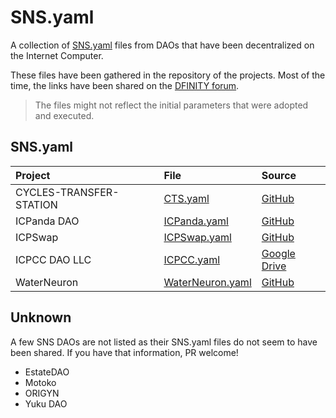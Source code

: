 # SNS.yaml

A collection of [SNS.yaml](https://internetcomputer.org/docs/current/developer-docs/daos/sns/tokenomics/preparation) files from DAOs that have been decentralized on the Internet Computer.

These files have been gathered in the repository of the projects. Most of the time, the links have been shared on the [DFINITY forum](https://forum.dfinity.org/).

> The files might not reflect the initial parameters that were adopted and executed.

## SNS.yaml

| Project                   | File                                           | Source                                                                                        |
|:--------------------------|:-----------------------------------------------|:----------------------------------------------------------------------------------------------|
| CYCLES-TRANSFER-STATION   | [CTS.yaml](sns_init/CTS.yaml)                  | [GitHub](https://github.com/cycles-transfer-station/cts/blob/master/sns/sns_init.yaml)        |
| ICPanda DAO               | [ICPanda.yaml](sns_init/ICPanda.yaml)          | [GitHub](https://github.com/ldclabs/ic-panda/blob/main/sns_init.yaml)                         |
| ICPSwap                   | [ICPSwap.yaml](sns_init/ICPSwap.yaml)          | [GitHub](https://github.com/ICPSwap-Labs/sns/blob/main/sns_init.yaml)                         |
| ICPCC DAO LLC             | [ICPCC.yaml](sns_init/ICPCC.yaml)              | [Google Drive](https://drive.google.com/file/d/1-AFoIATMVhL60hDl7-JDCuPlg3R_aIeC/view)        |
| WaterNeuron               | [WaterNeuron.yaml](sns_init/WaterNeuron.yaml)  | [GitHub](https://github.com/WaterNeuron/WaterNeuron/blob/main/water_neuron_wtn_sns_init.yaml) |

## Unknown

A few SNS DAOs are not listed as their SNS.yaml files do not seem to have been shared. If you have that information, PR welcome!

- EstateDAO
- Motoko
- ORIGYN
- Yuku DAO